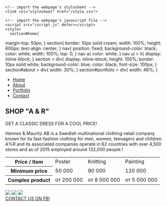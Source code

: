 <!DOCTYPE html>
<html lang="en">
  <head>
    <title>Hello!</title>
    <meta charset="utf-8">
    <meta http-equiv="X-UA-Compatible" content="IE=edge">
    <meta name="viewport" content="width=device-width, initial-scale=1">
    
    <!-- import the webpage's stylesheet -->
    <link rel="stylesheet" href="/style.css">
    
    <!-- import the webpage's javascript file -->
    <script src="/script.js" defer></script>
    <style>
      section#home{
  margin-top: 50px;
}
section{
  border: 10px solid cream;
  width: 100%;
  height: 600px;
  text-align: center;
}
nav{
  position: fixed;
  background-color: black;
  color: white;
  width: 100%;
  top: 0;
}
nav a{
  color: white;
}
nav ul > li{
  display: inline-block;
}
section > div{
  display: inline-block;
  height: 100%;
  border: 10px solid white;
  background-color: blue;
  color: black;
  font-size: 100px;
}
section#about > div{
  width: 30%;
}
section#portfolio > div{
  width: 48%;
}
    </style>
  </head>  
  <body>
    <nav>
      <ul>
        <li><a href="#home">Home</a></li>
        <li><a href="#about">About</a></li>
        <li><a href="#portfolio">Portfolio</a></li>
        <li><a href="#contact">Contact</a></li>
      </ul>
    </nav>
    <section id="home">
      <h1>SHOP "A & R"</h1>
      <p>GET A CLASSIC DRESS FOR A COOL PRICE!</p>
    </section>
    <section id="about">
      <p>Hennes & Mauritz AB is a Swedish multinational clothing-retail company known for its fast-fashion clothing for men, women, teenagers and children. A%R and its associated companies operate in 62 countries with over 4,500 stores and as of 2015 employed around 132,000 people.!</p>
      <table>
        <tr>
        <th>Price / Item </th>
        <td>Poster </td>
        <td>Knitting </td>
        <td>Painting </td>
      </tr>
        <tr>
        <th>Minimum price</th>
        <td>50 000</td>
        <td>90 000</td>
        <td>120 000 </td>
      </tr>
        <tr>
        <th>Complex product</th>
        <td>от 200 000</td>
        <td>от 8 000 000</td>
        <td>от 5 000 000 </td>
      </tr>
      </table>
    </section>
    <section id="portfolio">
      <img src="http://imgs.su/tmp/2013-07-06/1373090772-600.jpg">
      <img src="http://img.gdeslon.ru/commodities/big/b69c/fcfa3edd542f80253c6973a7d04e.big.jpg">
      <img src="https://svetofor.info/images/thumbnails/300/300/detailed/60/casio-mtp-1094q-9b.jpg">
    </section>
    <section id="contact">
      <a href="https://www.facebook.com/">CONTACT US ON FB!</a>
    </section>
  </body>
</html>
